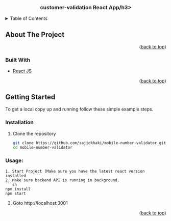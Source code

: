 <!-- PROJECT Intro -->
<br />
<div align="center">
  <h3 align="center">customer-validation React App/h3>
</div>

<!-- TABLE OF CONTENTS -->
<details>
  <summary>Table of Contents</summary>
  <ol>
    <li>
      <a href="#about-the-project">About The Project</a>
      <ul>
        <li><a href="#built-with">Built With</a></li>
      </ul>
    </li>
    <li>
      <a href="#getting-started">Getting Started</a>
      <ul>
        <li><a href="#installation">Installation</a></li>
      </ul>
    </li>
    <li><a href="#usage">Usage</a></li>
  </ol>
</details>

<!-- ABOUT THE PROJECT -->

## About The Project

<p align="right">(<a href="#top">back to top</a>)</p>

### Built With

- [React JS](https://reactjs.org/)

<p align="right">(<a href="#top">back to top</a>)</p>

<!-- GETTING STARTED -->

## Getting Started

To get a local copy up and running follow these simple example steps.

### Installation

1. Clone the repository
   ```sh
   git clone https://github.com/sajidkhaki/mobile-number-validator.git
   cd mobile-number-validator
   ```

### Usage:

````
1. Start Project (Make sure you have the latest react version installed
2. Make sure backend API is running in background.
```sh
npm install
npm start
````

3. Goto http://localhost:3001

<p align="right">(<a href="#top">back to top</a>)</p>

